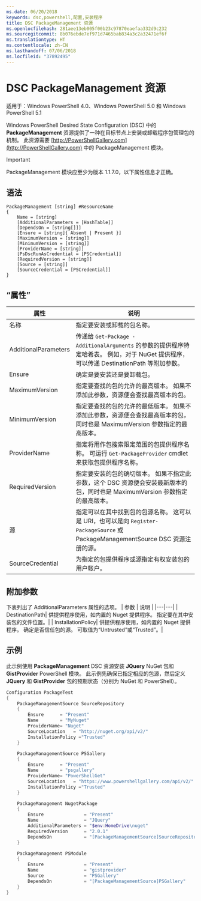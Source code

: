 ```yaml
---
ms.date: 06/20/2018
keywords: dsc,powershell,配置,安装程序
title: DSC PackageManagement 资源
ms.openlocfilehash: 281aee13eb005f00b23c97870eaefaa332d9c232
ms.sourcegitcommit: 8b076ebde7ef971d7465bab834a3c2a32471ef6f
ms.translationtype: HT
ms.contentlocale: zh-CN
ms.lasthandoff: 07/06/2018
ms.locfileid: "37892495"
---
```

# <a name="dsc-packagemanagement-resource"></a>DSC PackageManagement 资源

适用于：Windows PowerShell 4.0、Windows PowerShell 5.0 和 Windows PowerShell 5.1

Windows PowerShell Desired State Configuration (DSC) 中的 **PackageManagement** 资源提供了一种在目标节点上安装或卸载程序包管理包的机制。 此资源需要 [http://PowerShellGallery.com](http://PowerShellGallery.com) 中的 PackageManagement 模块。

> [!IMPORTANT]
> PackageManagement 模块应至少为版本 1.1.7.0，以下属性信息才正确。

## <a name="syntax"></a>语法

```
PackageManagement [string] #ResourceName
{
    Name = [string]
    [AdditionalParameters = [HashTable]]
    [DependsOn = [string[]]]
    [Ensure = [string]{ Absent | Present }]
    [MaximumVersion = [string]]
    [MinimumVersion = [string]]
    [ProviderName = [string]]
    [PsDscRunAsCredential = [PSCredential]]
    [RequiredVersion = [string]]
    [Source = [string]]
    [SourceCredential = [PSCredential]]
}
```

## <a name="properties"></a>“属性”

|  属性  |  说明   |
|---|---|
| 名称| 指定要安装或卸载的包名称。|
| AdditionalParameters| 传递给 `Get-Package -AdditionalArguments` 的参数的提供程序特定哈希表。 例如，对于 NuGet 提供程序，可以传递 DestinationPath 等附加参数。|
| Ensure| 确定是要安装还是要卸载包。|
| MaximumVersion|指定要查找的包的允许的最高版本。 如果不添加此参数，资源便会查找最高版本的包。|
| MinimumVersion|指定要查找的包的允许的最低版本。 如果不添加此参数，资源便会查找最高版本的包，同时也是 MaximumVersion 参数指定的最高版本。|
| ProviderName| 指定将用作包搜索限定范围的包提供程序名称。 可运行 `Get-PackageProvider` cmdlet 来获取包提供程序名称。|
| RequiredVersion| 指定要安装的包的确切版本。 如果不指定此参数，这个 DSC 资源便会安装最新版本的包，同时也是 MaximumVersion 参数指定的最高版本。|
| 源| 指定可以在其中找到包的包源名称。 这可以是 URI，也可以是向 `Register-PackageSource` 或 PackageManagementSource DSC 资源注册的源。|
| SourceCredential | 为指定的包提供程序或源指定有权安装包的用户帐户。|

## <a name="additional-parameters"></a>附加参数

下表列出了 AdditionalParameters 属性的选项。
|  参数  | 说明   |
|---|---|
| DestinationPath| 供提供程序使用，如内置的 Nuget 提供程序。 指定要在其中安装包的文件位置。|
| InstallationPolicy| 供提供程序使用，如内置的 Nuget 提供程序。 确定是否信任包的源。 可取值为“Untrusted”或“Trusted”。|

## <a name="example"></a>示例

此示例使用 **PackageManagement** DSC 资源安装 **JQuery** NuGet 包和 **GistProvider** PowerShell 模块。 此示例先确保已指定相应的包源，然后定义 **JQuery** 和 **GistProvider** 包的预期状态（分别为 NuGet 和 PowerShell）。

```powershell
Configuration PackageTest
{
    PackageManagementSource SourceRepository
    {
        Ensure      = "Present"
        Name        = "MyNuget"
        ProviderName= "Nuget"
        SourceLocation   = "http://nuget.org/api/v2/"
        InstallationPolicy ="Trusted"
    }

    PackageManagementSource PSGallery
    {
        Ensure      = "Present"
        Name        = "psgallery"
        ProviderName= "PowerShellGet"
        SourceLocation   = "https://www.powershellgallery.com/api/v2/"
        InstallationPolicy ="Trusted"
    }

    PackageManagement NugetPackage
    {
        Ensure               = "Present"
        Name                 = "JQuery"
        AdditionalParameters = "$env:HomeDrive\nuget"
        RequiredVersion      = "2.0.1"
        DependsOn            = "[PackageManagementSource]SourceRepository"
    }

    PackageManagement PSModule
    {
        Ensure               = "Present"
        Name                 = "gistprovider"
        Source               = "PSGallery"
        DependsOn            = "[PackageManagementSource]PSGallery"
    }
}
```